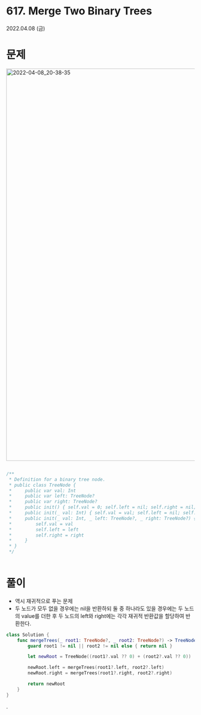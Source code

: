 # **617. Merge Two Binary Trees**

2022.04.08 (금)

# 문제
    
 <img width="1048" alt="2022-04-08_20-38-35" src="https://user-images.githubusercontent.com/72993238/162431843-a1f4bf68-25f8-461b-ac60-ff3259ae97a1.png">

```swift

/**
 * Definition for a binary tree node.
 * public class TreeNode {
 *     public var val: Int
 *     public var left: TreeNode?
 *     public var right: TreeNode?
 *     public init() { self.val = 0; self.left = nil; self.right = nil; }
 *     public init(_ val: Int) { self.val = val; self.left = nil; self.right = nil; }
 *     public init(_ val: Int, _ left: TreeNode?, _ right: TreeNode?) {
 *         self.val = val
 *         self.left = left
 *         self.right = right
 *     }
 * }
 */
 
```

# 풀이

- 역시 재귀적으로 푸는 문제
- 두 노드가 모두 없을 경우에는 nil을 반환하되
둘 중 하나라도 있을 경우에는 두 노드의 value를 더한 후
두 노드의 left와 right에는 각각 재귀적 반환값을 할당하여
반환한다.

```swift
class Solution {
    func mergeTrees(_ root1: TreeNode?, _ root2: TreeNode?) -> TreeNode? {
        guard root1 != nil || root2 != nil else { return nil }

        let newRoot = TreeNode((root1?.val ?? 0) + (root2?.val ?? 0))

        newRoot.left = mergeTrees(root1?.left, root2?.left)
        newRoot.right = mergeTrees(root1?.right, root2?.right)

        return newRoot
    }
}
```

.
